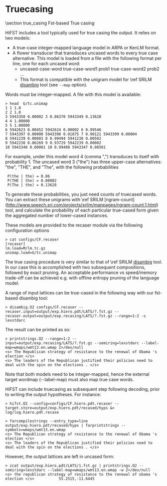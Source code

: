Truecasing
===========
\section true_casing Fst-based True casing

HiFST includes a tool typically used for  true casing the output. It relies on two models:

- A true-case integer-mapped language model in ARPA or KenLM format.
- A flower transducer that transduces uncased words to every true case alternative.
  This model is loaded from a file with the following format per line, one for each uncased word:
     - uncased-case-word true-case-word1 prob1 true-case-word2 prob2 ...
     - This format is compatible with the unigram model for \ref SRILM [disambig](http://www.speech.sri.com/projects/srilm/manpages/disambig.1.html) tool (see `--map` option).

Words must be integer-mapped. A file with this model is available:

    > head  G/tc.unimap
    1 1 1.0
    2 2 1.0
    3 5943350 0.00002 3 0.86370 5943349 0.13628
    4 4 1.00000
    5 5 1.00000
    6 5942623 0.00452 5942624 0.00002 6 0.99546
    7 5943397 0.00000 5943398 0.01875 7 0.98121 5943399 0.00004
    8 5941239 0.00003 8 0.99494 5941238 0.00502
    9 5942238 0.06269 9 0.93729 5942239 0.00002
    10 5943348 0.00001 10 0.99498 5943347 0.00501

For example, under this model word 4 (comma ",") transduces to itself with probability 1.
The uncased word 3 ("the") has three upper-case alternatives: "the", "THE", and "The", with the following probabilities

     P(the | the) = 0.86
     P(THE | the) = 0.00002
     P(The | the) = 0.13628

To generate these probabilities, you just need counts of truecased words. You can extract these unigrams
with \ref SRILM [ngram-count] (http://www.speech.sri.com/projects/srilm/manpages/ngram-count.1.html) tool,
and calculate the probability of each particular true-cased form given the aggregated number of lower-cased instances.


These models are provided to the recaser module via the following configuration options

    > cat configs/CF.recaser
    [recaser]
    lm.load=M/lm.tc.gz
    unimap.load=G/tc.unimap

The true casing procedure is very similar to that of \ref SRILM [disambig](http://www.speech.sri.com/projects/srilm/manpages/disambig.1.html) tool.
In our case this is accomplished with two subsequent compositions, followed by exact pruning.
An acceptable performance vs speed/memory trade-off can be achieved e.g. with offline entropy pruning of the language model.

A range of input lattices can be true-cased in the following way with our fst-based disambig tool:

    > disambig.O2 configs/CF.recaser --recaser.input=output/exp.hiero.pdt/LATS/?.fst.gz --recaser.output=output/exp.recasing/LATS/?.fst.gz --range=1:2 -s lexstdarc

The result can be printed as so:

    > printstrings.O2 --range=1:2 --input=output/exp.recasing/LATS/?.fst.gz --semiring=lexstdarc --label-map=wmaps/wmt13.en.wmap 2>/dev/null
    <s> The Republican strategy of resistance to the renewal of Obama 's election </s>
    <s> The leaders of the Republican justified their policies need to deal with the spin on the elections . </s>

Note that both models need to be integer-mapped, hence the external target wordmap (--label-map) must also map true case words.

HiFST can include truecasing as subsequent step following decoding, prior to writing the output hypotheses. For instance:

    > hifst.O2 --config=configs/CF.hiero.pdt.recaser --target.store=output/exp.hiero.pdt/recased/hyps &> log/log.hiero.pdt.recase

    > farcompilestrings --entry_type=line output/exp.hiero.pdt/recased/hyps | farprintstrings --symbols=wmaps/wmt13.en.wmap
    <s> The Republican strategy of resistance to the renewal of Obama 's election </s>
    <s> The leaders of the Republican justified their policies need to deal with the spin on the elections . </s>

However, the output lattices are left in uncased form:

    > zcat output/exp.hiero.pdt/LATS/1.fst.gz | printstrings.O2 --semiring=lexstdarc --label-map=wmaps/wmt13.en.wmap -w 2>/dev/null
    <s> the republican strategy of resistance to the renewal of obama 's election </s> 		     55.2515,-11.6445
